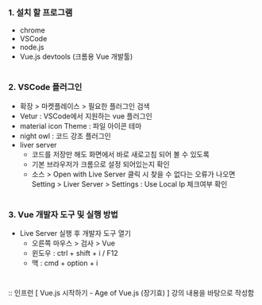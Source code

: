 ### 1. 설치 할 프로그램 
   - chrome 
   - VSCode 
   - node.js 
   - Vue.js devtools (크롬용 Vue 개발툴) 
# 
### 2. VSCode 플러그인 
   - 확장 > 마켓플레이스 > 필요한 플러그인 검색 
   - Vetur : VSCode에서 지원하는 vue 플러그인
   - material icon Theme : 파일 아이콘 테마 
   - night owl : 코드 강조 플러그인 
   - liver server 
     - 코드를 저장만 해도 화면에서 바로 새로고침 되어 볼 수 있도록 
	 - 기본 브라우저가 크롬으로 설정 되어있는지 확인 
	 - 소스 > Open with Live Server 클릭 시 찾을 수 없다는 오류가 나오면 
	   Setting > Liver Server > Settings : Use Local Ip 체크여부 확인 
#	   
### 3. Vue 개발자 도구 및 실행 방법 
   - Live Server 실행 후 개발자 도구 열기 
       - 오른쪽 마우스 > 검사 > Vue 
	 - 윈도우 : ctrl + shift + i / F12
	 - 맥 : cmd + option + i

#
:: 인프런 [ Vue.js 시작하기 - Age of Vue.js (장기효) ] 강의 내용을 바탕으로 작성함 
